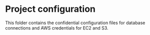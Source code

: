 # Project configuration

This folder contains the confidential configuration files for database
connections and AWS credentials for EC2 and S3.
